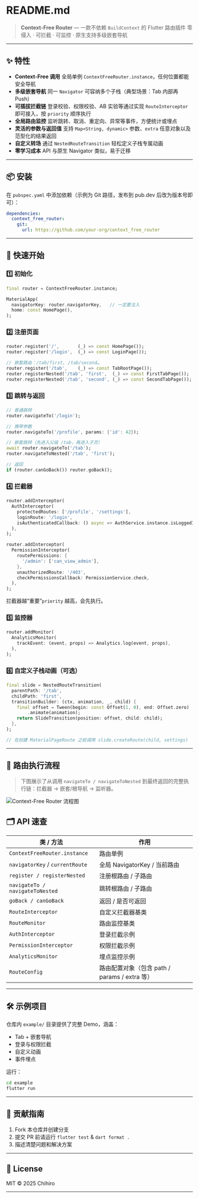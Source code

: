 # README.md

> **Context-Free Router** — 一款不依赖 `BuildContext` 的 Flutter 路由插件
> 零侵入 · 可拦截 · 可监控 · 原生支持多级嵌套导航

---

## ✨ 特性

* **Context-Free 调用**
  全局单例 `ContextFreeRouter.instance`，任何位置都能安全导航
* **多级嵌套导航**
  同一 `Navigator` 可容纳多个子栈（典型场景：Tab 内部再 Push）
* **可插拔拦截链**
  登录校验、权限校验、AB 实验等通过实现 `RouteInterceptor` 即可接入，按 `priority` 顺序执行
* **全局路由监控**
  监听跳转、取消、重定向、异常等事件，方便统计或埋点
* **灵活的参数与返回值**
  支持 `Map<String, dynamic>` 参数、`extra` 任意对象以及范型化的结果返回
* **自定义转场**
  通过 `NestedRouteTransition` 轻松定义子栈专属动画
* **零学习成本**
  API 与原生 Navigator 类似，易于迁移

---

## 📦 安装

在 `pubspec.yaml` 中添加依赖（示例为 Git 路径，发布到 pub.dev 后改为版本号即可）：

```yaml
dependencies:
  context_free_router:
    git:
      url: https://github.com/your-org/context_free_router
```

---

## 🚀 快速开始

### 1️⃣ 初始化

```dart
final router = ContextFreeRouter.instance;

MaterialApp(
  navigatorKey: router.navigatorKey,   // 一定要注入
  home: const HomePage(),
);
```

### 2️⃣ 注册页面

```dart
router.register('/',       (_) => const HomePage());
router.register('/login',  (_) => const LoginPage());

// 嵌套路由：/tab/first, /tab/second…
router.register('/tab',    (_) => const TabRootPage());
router.registerNested('/tab', 'first',  (_) => const FirstTabPage());
router.registerNested('/tab', 'second', (_) => const SecondTabPage());
```

### 3️⃣ 跳转与返回

```dart
// 普通跳转
router.navigateTo('/login');

// 携带参数
router.navigateTo('/profile', params: {'id': 42});

// 嵌套跳转（先进入父级 /tab，再进入子页）
await router.navigateTo('/tab');
router.navigateToNested('/tab', 'first');

// 返回
if (router.canGoBack()) router.goBack();
```

### 4️⃣ 拦截器

```dart
router.addInterceptor(
  AuthInterceptor(
    protectedRoutes: ['/profile', '/settings'],
    loginRoute: '/login',
    isAuthenticatedCallback: () async => AuthService.instance.isLoggedIn,
  ),
);

router.addInterceptor(
  PermissionInterceptor(
    routePermissions: {
      '/admin': ['can_view_admin'],
    },
    unauthorizedRoute: '/403',
    checkPermissionsCallback: PermissionService.check,
  ),
);
```

拦截器越“重要”`priority` 越高，会先执行。

### 5️⃣ 监控器

```dart
router.addMonitor(
  AnalyticsMonitor(
    trackEvent: (event, props) => Analytics.log(event, props),
  ),
);
```

### 6️⃣ 自定义子栈动画（可选）

```dart
final slide = NestedRouteTransition(
  parentPath: '/tab',
  childPath: 'first',
  transitionBuilder: (ctx, animation, _, child) {
    final offset = Tween(begin: const Offset(1, 0), end: Offset.zero)
        .animate(animation);
    return SlideTransition(position: offset, child: child);
  },
);

// 在创建 MaterialPageRoute 之前调用 slide.createRoute(child, settings)
```

---
## 📑 路由执行流程

> 下图展示了从调用 `navigateTo / navigateToNested` 到最终返回的完整执行链：拦截器 → 嵌套/根导航 → 监听器。

![Context-Free Router 流程图](docs/context_free_router_flowchart.png)

## 🗂️ API 速查

| 类 / 方法                          | 作用                                 |
| ------------------------------- | ---------------------------------- |
| `ContextFreeRouter.instance`    | 路由单例                               |
| `navigatorKey` / `currentRoute` | 全局 NavigatorKey / 当前路由             |
| `register / registerNested`     | 注册根路由 / 子路由                        |
| `navigateTo / navigateToNested` | 跳转根路由 / 子路由                        |
| `goBack / canGoBack`            | 返回 / 是否可返回                         |
| `RouteInterceptor`              | 自定义拦截器基类                           |
| `RouteMonitor`                  | 路由监控基类                             |
| `AuthInterceptor`               | 登录拦截示例                             |
| `PermissionInterceptor`         | 权限拦截示例                             |
| `AnalyticsMonitor`              | 埋点监控示例                             |
| `RouteConfig`                   | 路由配置对象（包含 path / params / extra 等） |

---

## 🛠 示例项目

仓库内 `example/` 目录提供了完整 Demo，涵盖：

* Tab + 嵌套导航
* 登录与权限拦截
* 自定义动画
* 事件埋点

运行：

```bash
cd example
flutter run
```

---

## 🤝 贡献指南

1. Fork 本仓库并创建分支
2. 提交 PR 前请运行 `flutter test` & `dart format .`
3. 描述清楚问题和解决方案

---

## 📄 License

MIT © 2025 Chihiro

---